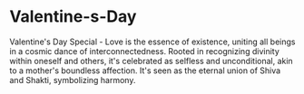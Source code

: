 # Valentine-s-Day
Valentine's Day Special - Love is the essence of existence, uniting all beings in a cosmic dance of interconnectedness. Rooted in recognizing divinity within oneself and others, it's celebrated as selfless and unconditional, akin to a mother's boundless affection. It's seen as the eternal union of Shiva and Shakti, symbolizing harmony.
